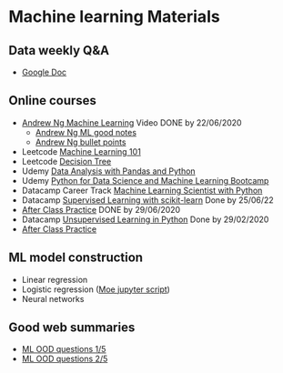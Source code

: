 # Machine learning Materials
## Data weekly Q&A 
* [Google Doc](https://docs.google.com/document/d/1objE9ZmktxEer6hjdiPM_-foS_tJhJrNCan0oCGQ8xY/edit#heading=h.6wiqctjceh3i)

## Online courses
* [Andrew Ng Machine Learning](https://www.coursera.org/learn/machine-learning/home/welcome) Video DONE by 22/06/2020
  * [Andrew Ng ML good notes](http://mlwiki.org/index.php/Machine_Learning_(coursera))
  * [Andrew Ng bullet points](https://stanford.edu/~shervine/teaching/cs-229/)
* Leetcode [Machine Learning 101](https://leetcode.com/explore/learn/card/machine-learning-101/281/how_to_ml/)
* Leetcode [Decision Tree](https://leetcode.com/explore/learn/card/decision-tree/)
* Udemy [Data Analysis with Pandas and Python](https://www.udemy.com/course/data-analysis-with-pandas/?LSNPUBID=skg%2FSko%2FYbo&ranEAID=skg%2FSko%2FYbo&ranMID=39197&ranSiteID=skg_Sko_Ybo-ys.md0kncTLM.VM6U_4VAA)
* Udemy [Python for Data Science and Machine Learning Bootcamp](https://www.udemy.com/course/python-for-data-science-and-machine-learning-bootcamp/?LSNPUBID=skg%2FSko%2FYbo&ranEAID=skg%2FSko%2FYbo&ranMID=39197&ranSiteID=skg_Sko_Ybo-4IdA02YSMulZv1hO0dm_Lg)
* Datacamp Career Track [Machine Learning Scientist with Python](https://learn.datacamp.com/career-tracks/machine-learning-scientist-with-python)
 * Datacamp [Supervised Learning with scikit-learn](https://learn.datacamp.com/courses/supervised-learning-with-scikit-learn) Done by 25/06/22
  * [After Class Practice](https://practice.datacamp.com/p/28) DONE by 29/06/2020
 * Datacamp [Unsupervised Learning in Python](https://learn.datacamp.com/courses/unsupervised-learning-in-python) Done by 29/02/2020
  * [After Class Practice](https://learn.datacamp.com/courses/unsupervised-learning-in-python)

## ML model construction
* Linear regression
* Logistic regression ([Moe jupyter script](https://github.com/QinmengLUAN/Pandas_practice/blob/master/Logistic_regression_Moe.ipynb))
* Neural networks 

## Good web summaries
* [ML OOD questions 1/5](https://www.1point3acres.com/bbs/thread-600452-1-1.html)
* [ML OOD questions 2/5](https://www.1point3acres.com/bbs/thread-601146-1-1.html)

